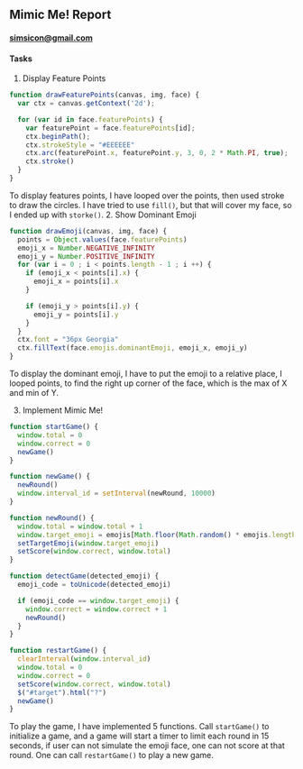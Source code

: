 ## Mimic Me! Report

#### simsicon@gmail.com

#### Tasks

1. Display Feature Points
```javascript
function drawFeaturePoints(canvas, img, face) {
  var ctx = canvas.getContext('2d');

  for (var id in face.featurePoints) {
    var featurePoint = face.featurePoints[id];
    ctx.beginPath();
    ctx.strokeStyle = "#EEEEEE"
    ctx.arc(featurePoint.x, featurePoint.y, 3, 0, 2 * Math.PI, true);
    ctx.stroke()
  }
}
```
To display features points, I have looped over the points, then used stroke to draw the circles. I have tried to use `fill()`, but that will cover my face, so I ended up with `storke()`.
2. Show Dominant Emoji
```javascript
function drawEmoji(canvas, img, face) {
  points = Object.values(face.featurePoints)
  emoji_x = Number.NEGATIVE_INFINITY
  emoji_y = Number.POSITIVE_INFINITY
  for (var i = 0 ; i < points.length - 1 ; i ++) {
    if (emoji_x < points[i].x) {
      emoji_x = points[i].x
    }

    if (emoji_y > points[i].y) {
      emoji_y = points[i].y
    }
  }
  ctx.font = "36px Georgia"
  ctx.fillText(face.emojis.dominantEmoji, emoji_x, emoji_y)
}
```
To display the dominant emoji, I have to put the emoji to a relative place, I looped points, to find the right up corner of the face, which is the max of X and min of Y.

3. Implement Mimic Me!
```javascript
function startGame() {
  window.total = 0
  window.correct = 0
  newGame()
}

function newGame() {
  newRound()
  window.interval_id = setInterval(newRound, 10000)
}

function newRound() {
  window.total = window.total + 1
  window.target_emoji = emojis[Math.floor(Math.random() * emojis.length)]
  setTargetEmoji(window.target_emoji)
  setScore(window.correct, window.total)
}

function detectGame(detected_emoji) {
  emoji_code = toUnicode(detected_emoji)

  if (emoji_code == window.target_emoji) {
    window.correct = window.correct + 1
    newRound()
  }
}

function restartGame() {
  clearInterval(window.interval_id)
  window.total = 0
  window.correct = 0
  setScore(window.correct, window.total)
  $("#target").html("?")
  newGame()
}
```
To play the game, I have implemented 5 functions.
Call `startGame()` to initialize a game, and a game will start a timer to limit each round in 15 seconds, if user can not simulate the emoji face, one can not score at that round.
One can call `restartGame()` to play a new game.

